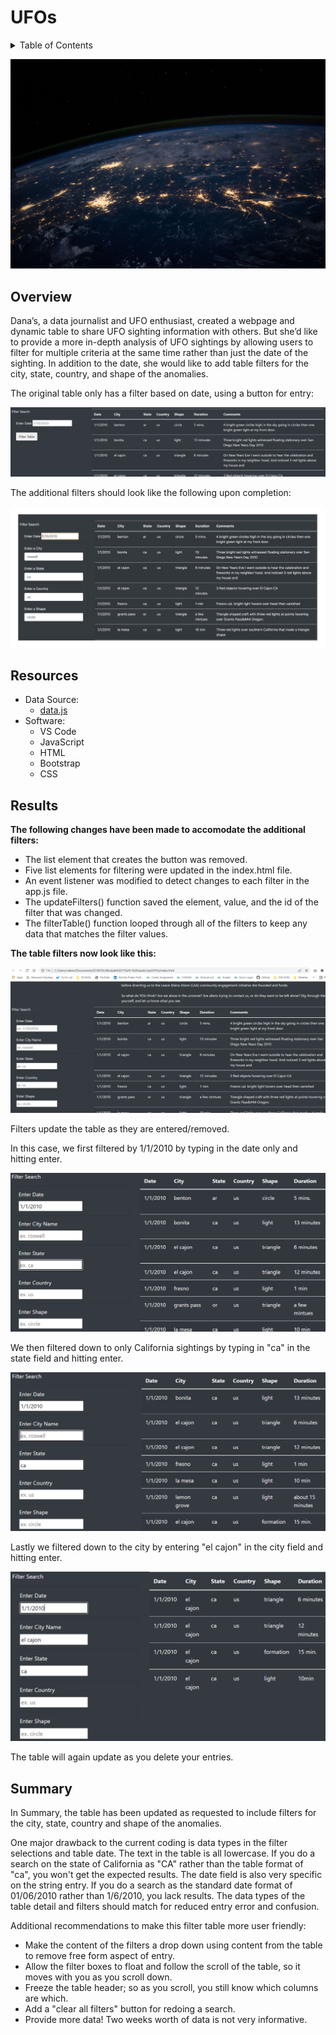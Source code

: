 # UFOs

<details><summary>Table of Contents</summary>
<p>

1. [Overview](https://github.com/catsdata/UFOs#overview)
2. [Resources](https://github.com/catsdata/UFOs#resources)
3. [Results](https://github.com/catsdata/UFOs#results)
4. [Summary](https://github.com/catsdata/UFOs#summary)

</p>
</details>

![current](https://github.com/catsdata/UFOs/blob/main/static/images/nasa.jpg)

## Overview

Dana’s, a data journalist and UFO enthusiast, created a webpage and dynamic table to share UFO sighting information with others.  But she’d like to provide a more in-depth analysis of UFO sightings by allowing users to filter for multiple criteria at the same time rather than just the date of the sighting. In addition to the date, she would like to add table filters for the city, state, country, and shape of the anomalies.  

The original table only has a filter based on date, using a button for entry:

![current](https://github.com/catsdata/UFOs/blob/main/static/images/original.PNG)

The additional filters should look like the following upon completion:

![current](https://github.com/catsdata/UFOs/blob/main/static/images/challenge_example.png)


## Resources

- Data Source:
  - [data.js](https://github.com/catsdata/UFOs/blob/main/static/js/data.js)
- Software:
  - VS Code
  - JavaScript
  - HTML
  - Bootstrap
  - CSS      

## Results

**The following changes have been made to accomodate the additional filters:**
- The list element that creates the button was removed.
- Five list elements for filtering were updated in the index.html file.
- An event listener was modified to detect changes to each filter in the app.js file.
- The updateFilters() function saved the element, value, and the id of the filter that was changed.
- The filterTable() function looped through all of the filters to keep any data that matches the filter values. 

**The table filters now look like this:**

![completed](https://github.com/catsdata/UFOs/blob/main/static/images/completed_challenge.PNG)

Filters update the table as they are entered/removed.

In this case, we first filtered by 1/1/2010 by typing in the date only and hitting enter.

![completed](https://github.com/catsdata/UFOs/blob/main/static/images/single.PNG)

We then filtered down to only California sightings by typing in "ca" in the state field and hitting enter.

![completed](https://github.com/catsdata/UFOs/blob/main/static/images/double.PNG)

Lastly we filtered down to the city by entering "el cajon" in the city field and hitting enter.

![completed](https://github.com/catsdata/UFOs/blob/main/static/images/triple.PNG)

The table will again update as you delete your entries.


## Summary

In Summary, the table has been updated as requested to include filters for the city, state, country and shape of the anomalies.  

One major drawback to the current coding is data types in the filter selections and table date.  The text in the table is all lowercase.  If you do a search on the state of California as "CA" rather than the table format of "ca", you won't get the expected results.  The date field is also very specific on the string entry.  If you do a search as the standard date format of 01/06/2010 rather than 1/6/2010, you lack results.   The data types of the table detail and filters should match for reduced entry error and confusion.

Additional recommendations to make this filter table more user friendly:
- Make the content of the filters a drop down using content from the table to remove free form aspect of entry.
- Allow the filter boxes to float and follow the scroll of the table, so it moves with you as you scroll down.
- Freeze the table header; so as you scroll, you still know which columns are which.
- Add a "clear all filters" button for redoing a search.
- Provide more data!  Two weeks worth of data is not very informative.
